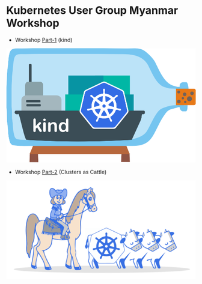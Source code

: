 # Kubernetes User Group Myanmar Workshop

* Workshop [Part-1](https://blog.k8smm.org/kind) (kind)

![alt text](./part-1/logo.png "k8smm")

* Workshop [Part-2](https://blog.k8smm.org/clusters-as-cattle) (Clusters as Cattle)

![alt text](./part-2/kubernetes-cluster-logos_final-01.svg "k8smm")
